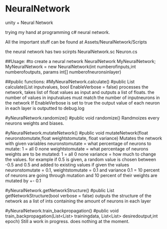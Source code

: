 # NeuralNetwork
unity + Neural Network

trying my hand at programming c# neural network.

All the important stuff can be found at Assets/NeuralNetwork/Scripts

the neural network has two scirpts
NeuralNetwork.sc 
Neuron.cs

##Usage:
#to create a neural network
NeuralNetwork MyNeuralNetwork;
MyNeuralNetwork = new NeuralNetwork(int numberofinputs,int numberofoutputs, params int[] numberofneuronsinlayer)

##public functions:
#MyNeuralNetwork.calculate()
#public List<float> calculate(List<float> inputvalues, bool EnableVerbose = false)
processes the network, takes list of float values as input and outputs a list of floats.
the number of values in inputvalues must match the number of inputneurons in the network
If EnableVerbose is set to true the output value of each neuron in each layer is outputted to debug.log
  
#yNeuralNetwork.randomize()
#public void randomize()
Randmoizes every neurons weights and biases.

#yNeuralNetwork.mutateNetwork()
#public void mutateNetwork(float neuronstomutate,float weightstomutate, float variance)
Mutates the network with given variables
neuronstomutate = what percentage of neurons to mutate: 1 = all 0 none
weightstomutate = what percentage of neurons weights are to be mutated: 1 = all 0 none
variance = how much to change the values. for example if 0.5 is given, a random value is chosen between -0.5 and 0.5 and added to existing values
if given the values neuronstomutate = 0.1, weightstomutate = 0.1 and variance 0.1 = 10 percent of neurons are going through mutation and 10 percent of their weights are mutated by +- 0.1

#yNeuralNetwork.getNetworkStructure()
#public List<int> getNetworkStructure(bool verbose = false)
outputs the structure of the network as a list of ints containing the amount of neurons in each layer
  
#yNeuralNetwork.train_backpropagation()
#public void train_backpropagation(List<List<float>> trainingdata, List<List<float>> desiredoutput,int epoch) 
Still a work in progress. does nothing at the moment.
